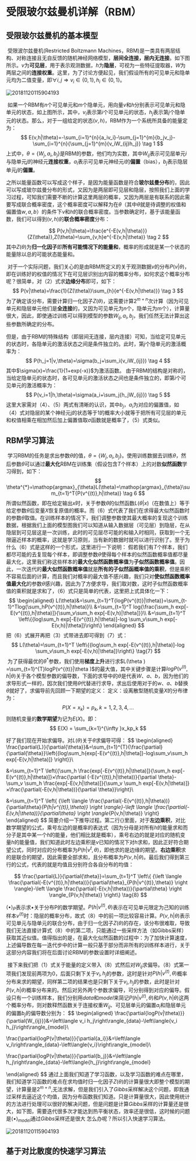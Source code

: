 # 受限玻尔兹曼机详解（RBM）

## 受限玻尔兹曼机的基本模型

​		受限波尔兹曼机(Restricted Boltzmann Machines，RBM)是一类具有两层结构、对称连接且无自反馈的随机神经网络模型，**层间全连接，层内无连接**。如下图所示。$v$为**可见层**，用于表示观测数据，$h$为**隐层**，可视为一些特征提取器，$W$为两层之间的**连接权重**。这里，为了讨论方便起见，我们假设所有的可见单元和隐单元均为二值变量，即$\forall i,j \Rightarrow v_i \in \lbrace 0,1 \rbrace,h_i \in \lbrace 0,1 \rbrace$。

![20181120115904193](C:\Users\ASUS\Desktop\Learning_notes\深度学习\images\20181120115904193.png)

​		如果一个RBM有$n$个可见单元和$m$个隐单元，用向量$v$和$h$分别表示可见单元和隐单元的状态，如上图所示，其中，$v_i$表示第$i$个可见单元的状态，$h_j$表示第$j$个隐单元的状态。那么，对于一组给定的状态$(v,h)$，RBM作为一个系统所具备的能量定为：
$$
E(v,h|\theta)=-\sum_{i=1}^{n}{a_iv_i}-\sum_{j=1}^{m}{b_jv_j}-\sum_{i=1}^{n}{\sum_{j=1}^{m}{v_iW_{ij}h_j}} \tag 1
$$
上式中，$\theta= \lbrace W_j,a_i,b_j \rbrace$是RBM的参数，他们均为实数，其中$W_{ij}$表示可见层单元$i$与隐单元$j$的神经元**连接权重**，$a_{i}$表示可见单元神经元$i$的**偏置**（bias），$b_j$表示隐层单元$j$的**偏置**。

​		之所以能量函数可以写成这个样子，是因为能量函数是符合**玻尔兹曼分布**的，因此可以写成玻尔兹曼分布的形式，又因为是两层即可见层和隐层，按照我们上面的学习过程，可知我们需要不断的计算这里两层的概率，又因为两层是有联系的因此需要写成联合概率密度，这个概率密度可以解释为在$\theta$（其中$\theta$就是待调整的权值和偏置值$w,a,b$）的条件下$v$和$h$的联合概率密度。当参数确定时，基于该能量函数，我们可以得到$(v,h)$的**联合概率密度**分布： 

$$
P(v,h|\theta)=\frac{e^{-E(v,h|\theta)}}{Z(\theta)},Z(\theta)=\sum_{v,h}e^{-E(v,h|\theta)} \tag 2
$$
其中$Z(\theta)$为**归一化因子**即**所有可能情况下的能量和**，概率的形成就是某一个状态的能量除以总的可能状态能量和。

​		对于一个实际问题，我们关心的是由RBM所定义的关于观测数据$v$的分布$P(v|\theta)$，即在训练好的权值的情况下在可见层识别出内容的概率分布，如何求这个概率分布呢？很简单，对（2）式求**边缘分布**即可，如下：
$$
P(v|\theta)=\frac{1}{Z(\theta)}\sum_{h}{e^{-E(v,h|\theta)}} \tag 3
$$
为了确定该分布，需要计算归一化因子$Z(\theta)$，这需要计算$2^{m+n}$次计算（因为可见单元和隐层单元他们是**全连接**的，又因为可见单元为$n$个，隐单元为$m$个），计算量很大，因此，即使通过训练可以得到模型的参数$W_{ij},a_i,b_j$，我们任然无法计算出这些参数所确定的分布。

​		但是，由于RBM的特殊结构（即层间无连接，层内连接）可知，当给定可见单元的状态时，各隐单元的激活状态之间是条件独立的。此时，第$j$个隐单元的激活概率为：
$$
P(h_j=1|v,\theta)=\sigma(b_j+\sum_i{v_iW_{ij}}) \tag 4
$$
 其中$\sigma(x)=\frac{1}{1+exp(-x)}$为激活函数。
由于RBM的结构是对称的，当给定隐单元的状态时，各可见单元的激活状态之间也是条件独立的，即第$i$个可见单元的激活概率为：
$$
P(v_i=1|h,\theta)=\sigma(a_i+\sum_j{h_jW_{ij}}) \tag 5
$$
这里大家需对（4）、（5）两式有清晰的认识，其中$b_j$，$a_{i}$为对应的偏置值，如（4）式对隐层的某个神经元j的状态等于1的概率大小就等于把所有可见层的单元和权值相乘在相加然后加上偏置值取$\sigma$函数就是概率了，（5）式类似。

## RBM学习算法

​		学习RBM的任务是求出参数$\theta$的值，$\theta= \lbrace W_j,a_i,b_j \rbrace$。使用训练数据去训练$\theta$，然后参数$\theta$可以通过**最大化**RBM在训练集（假设包含$T$个样本）上的对数**似然函数**学习得到，如下：
$$
\theta^{*}=\mathop{argmax}_{\theta}L(\theta)=\mathop{argmax}_{\theta}\sum_{t=1}^T{P(v^{(t)},h|\theta)} \tag 6
$$
所谓似然函数，即在给定输出$x$时，关于参数$\theta$的似然函数$L(\theta|x)$（在数值上）等于给定参数$\theta$后变量$X$恢复原值的概率。而（6）式代表了我们在求得最大似然函数时的参数$\theta$取值。在训练样本的情况下，我们调整参数使其最大概率的复现这个训练数据，根据我们上面的模型图我们可以知道从输入数据层（可见层）到隐层，在从隐层到可见层这是一次训练，此时的可见层尽可能的和输入时相同，获取到一个无限逼近样本的概率，这就是学习原则，当有新的数据时就可以进行识别了。至于为什么（6）式是这样的一个形式，这里进行一下说明：
		假若我们有$T$个样本，我们都尽可能的去复现每个样本，即调整参数$\theta$使得每个样本的似然函数概率值都尽量最大化，这里我们称这些样本的**最大化似然函数概率值**为**子似然函数概率值**。因此，一次迭代的**最大似然函数概率值**就是**所有的子似然函概率值的乘积**，但是乘积不容易后面的计算，而且我们对概率的最大值不感兴趣，我们只对**使似然函数概率值最大化**的参数$\theta$感兴趣，因此为了方便求导，我们取对数，这时子似然函数概率值的乘积就是求和了，（6）式只是简单的代表，这里把上式具体化一下：
$$
\begin{aligned}
L(\theta)&=\sum_{t=1}^T{logP(v^{(t)}|\theta)}=\sum_{t-1}^Tlog{\sum_hP(v^{(t)},h|\theta)}\\
&=\sum_{t=1}^T log{\frac{\sum_h exp[-E(v^{(t)},h|\theta)]}{\sum_v\sum_h exp[-E(v,h)|\theta]}}\\
&=\sum_{t=1}^T \left\{{log\sum_h exp[-E(v^{(t)},h|\theta)]-log \sum_v\sum_h exp[-E(v,h)|\theta]}\right\}
\end{aligned}
$$
把（6）式展开再把（3）式带进去即可得到（7）式：
$$
L(\theta)=\sum_{t=1}^T \left\{{log\sum_h exp[-E(v^{(t)},h|\theta)]-log \sum_v\sum_h exp[-E(v,h)|\theta]}\right\} \tag{7}
$$
​		为了获得最优的$\theta ^*$参数，我们使用**梯度上升**进行求$L(\theta ) =\sum_{t=1}^{T}logP(v^{(t)}|\theta )$的最大值，其中关键步骤是计算$logP(v^{(t)},h|\theta)$关于各个模型参数的偏导数，下面的求导中的$\theta$是代表$W、a、b$，因为他们的求导形式一样的，因次我们使用$\theta$代替进行求导，求出后使用对于的$w、a、b$替换$\theta$就好了，求偏导前先回顾一下期望的定义：
定义：设离散型随机变量$X$的分布律为：
$$
P(X=x_k) = p_k,k=1,2,3,4,...
$$
则随机变量的**数学期望**为记为$E(X)$。即：
$$
E(X) = \sum_{k=1}^{\infty }x_kp_k
$$


好了我们现在开始求偏导。对$L(\theta)$关于$\theta$求偏导可得：
$$
\begin{aligned}
\frac{\partial{L}}{\partial{\theta}}&=\sum_{t=1}^{T}{\frac{\partial}{\partial{\theta}}\left\{{log\sum_h{exp[-E(v^{(t)},h|\theta]}-log\sum_v\sum_h exp[-E(v,h|\theta)]} \right\}}\\

&=\sum_{t=1}^T \left\{{\sum_h \frac{exp[-E(v^{(t)},h|\theta)]}{\sum_h exp[-E(v^{(t)},h|\theta)]}×\frac{\partial (-E(v^{(t)},h|\theta))}{\partial \theta}-\sum_v \sum_h \frac{exp[-E(v,h|\theta)]}{\sum_v \sum_h exp[-E(v,h|\theta)]}×\frac{\partial(-E(v,h|\theta))}{\partial \theta}}\right\}\\

&=\sum_{t=1}^T \left\{ {\left \langle \frac{\partial(-E(v^{(t)},h|\theta))}{\partial\theta}_{P(h|v^{(t)},\theta)} \right \rangle}-\left \langle \frac{\partial(-E(v,h|\theta))}{\partial\theta} \right \rangle_{P(v,h|\theta)} \right\}
\end{aligned}
$$
简要介绍一下推导过程。第二行$\left\{\right\}$里面，对于**左边乘积**，对比数学期望的公式，乘号左边的是概率的表达式（因为分母是对所有$h$的能量求和而分子是其中某一个$h$的能量，他们相比就是概率），乘号右边的就是对应的随机变量$h$的能量值，我们知道此时左边乘积是$v$已知的情况下对$h$求和，因此正好符合期望公式，同时对应的分布概率为$P(h|v^{t},\theta)$，即他求的是边缘的期望。**右边乘积**求的是联合的期望，因此需要全部求和，且分布概率为$P(v,h|\theta)$。最后我们得到第三行的公式，代表的就是均值且分别符合各自分布的均值：

$$
\frac{\partial{L}}{\partial{\theta}}=\sum_{t=1}^T \left\{ {\left \langle \frac{\partial(-E(v^{(t)},h|\theta))}{\partial\theta}_{P(h|v^{(t)},\theta)} \right \rangle}-\left \langle \frac{\partial(-E(v,h|\theta))}{\partial\theta} \right \rangle_{P(v,h|\theta)} \right\} \tag{8}
$$

$\left \langle \bullet \right \rangle_P$表示求$\bullet$关于分布P的数学期望。$P(h|v^{(t)},\theta )$表示在可见单元限定为己知的训练样本$v^{(t)}$时：隐层的概率分布，故式（8）中的前一项比较容易计算。$P(v,h|\theta)$表示可见单元与隐单元的联合分布，由于归一化因子$Z(\theta)$的存在，该分布很难取，导致我们无法直接计算式（8）中的第二项，只能通过一些采样方法（如Gibbs采样）获取其近似值。值得指出的是，在最大化似然函数的过程中：为了加快计算速度，上述偏导数在每一迭代步中的计算一般只基于部分而非所有的训练样本进行，关于这部分内容我们将在后面讨论RBM的参数设置时详细阐述。

​		接下来我们把（1）式关于能量的定义带入（8）式然后对$W_{ij}$求偏导。（8）式第一项我们发现前两项为0，后面只剩下关于$v_i,h_j$的参数，这时是针对$P(h|v^{(t)},\theta)$概率分布来求的期望，同样第二项的结果也是只剩下关于$v_i,h_j$的参数，此时是针对$P(v,h|\theta)$概率分布来的。然后对另外两个参数求偏导，可分别得到对应的偏导。假设只有一个训练样本，我们分别用$data$和$model$来简记$P(h|v^{(t)},\theta )$和$P(v,h|\theta)$这两个概率分布，则对数释然函数关于连接权重$W_{ij}$、可见层单元的偏置$a_i$和隐层单元的偏置$b_j$的偏导数分别为：
$$
\begin{aligned}
\frac{\partial{logP(v|\theta)}}{\partial{W_{ij}}}&=\left\langle v_i h_j\right\rangle_{data}-\left\langle{v_i h_j}\right\rangle_{model}\\

\frac{\partial{logP(v|\theta)}}{\partial{a_i}}&=\left\langle v_i\right\rangle_{data}-\left\langle{v_i}\right\rangle_{model}\\

\frac{\partial{logP(v|\theta)}}{\partial{b_j}}&=\left\langle h_j\right\rangle_{data}-\left\langle{h_j}\right\rangle_{model}

\end{aligned}
$$
通过上面我们知道了学习函数，以及学习函数的难点在哪里，我们知道学习函数的难点在求均值时归一化因子$Z(\theta)$的计算量很大即整个模型的期望，计算量是$2^{m+n}$,无法求解，但是我们引入了$Gibbs$采样解决这个问题，即我通过采样去逼近这个均值，因为分布函数我们知道。只是计算量很大，因此使用统计的方法进行处理可以很好的解决问题，但是问题是计算$Gibbs$采样的计算量还是很大，如下图，需要迭代很多次才能达到热平衡状态，效率还是很低，这时候的问题是$\left \langle \bullet \right \rangle_{model}$通过$Gibbs$采样还是很大  怎么办呢？所以引入快速学习算法。

![20181120115904193](C:\Users\ASUS\Desktop\Learning_notes\深度学习\images\20181120115904193.png)

## 基于对比散度的快速学习算法
